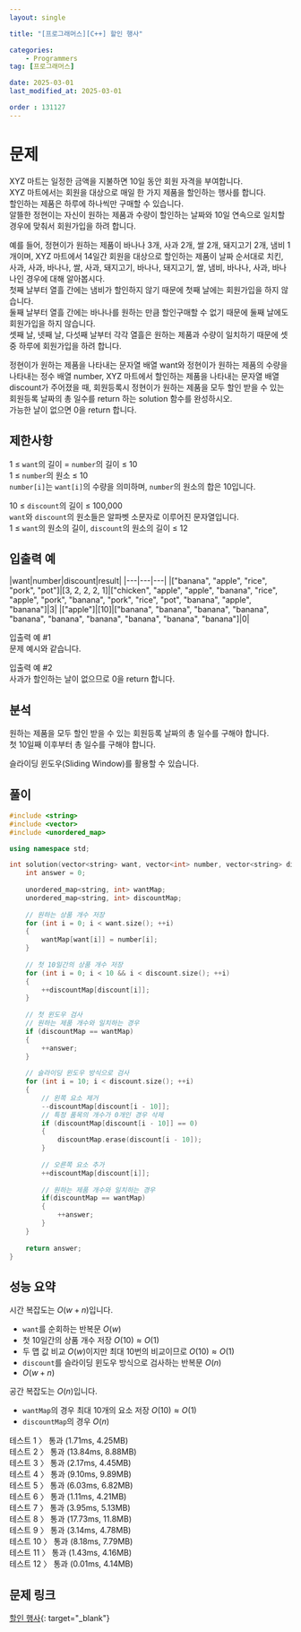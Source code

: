 ```yaml
---
layout: single

title: "[프로그래머스][C++] 할인 행사"

categories:
    - Programmers
tag: [프로그래머스]

date: 2025-03-01
last_modified_at: 2025-03-01

order : 131127
---
```


# 문제

XYZ 마트는 일정한 금액을 지불하면 10일 동안 회원 자격을 부여합니다.  
XYZ 마트에서는 회원을 대상으로 매일 한 가지 제품을 할인하는 행사를 합니다.  
할인하는 제품은 하루에 하나씩만 구매할 수 있습니다.  
알뜰한 정현이는 자신이 원하는 제품과 수량이 할인하는 날짜와 10일 연속으로 일치할 경우에 맞춰서 회원가입을 하려 합니다.

예를 들어, 정현이가 원하는 제품이 바나나 3개, 사과 2개, 쌀 2개, 돼지고기 2개, 냄비 1개이며, XYZ 마트에서 14일간 회원을 대상으로 할인하는 제품이 날짜 순서대로 치킨, 사과, 사과, 바나나, 쌀, 사과, 돼지고기, 바나나, 돼지고기, 쌀, 냄비, 바나나, 사과, 바나나인 경우에 대해 알아봅시다.  
첫째 날부터 열흘 간에는 냄비가 할인하지 않기 때문에 첫째 날에는 회원가입을 하지 않습니다.  
둘째 날부터 열흘 간에는 바나나를 원하는 만큼 할인구매할 수 없기 때문에 둘째 날에도 회원가입을 하지 않습니다.  
셋째 날, 넷째 날, 다섯째 날부터 각각 열흘은 원하는 제품과 수량이 일치하기 때문에 셋 중 하루에 회원가입을 하려 합니다.

정현이가 원하는 제품을 나타내는 문자열 배열 want와 정현이가 원하는 제품의 수량을 나타내는 정수 배열 number, XYZ 마트에서 할인하는 제품을 나타내는 문자열 배열 discount가 주어졌을 때, 회원등록시 정현이가 원하는 제품을 모두 할인 받을 수 있는 회원등록 날짜의 총 일수를 return 하는 solution 함수를 완성하시오.  
가능한 날이 없으면 0을 return 합니다.

## 제한사항

1 ≤ `want`의 길이 = `number`의 길이 ≤ 10  
1 ≤ `number`의 원소 ≤ 10  
`number[i]`는 `want[i]`의 수량을 의미하며, `number`의 원소의 합은 10입니다.

10 ≤ `discount`의 길이 ≤ 100,000  
`want`와 `discount`의 원소들은 알파벳 소문자로 이루어진 문자열입니다.  
1 ≤ `want`의 원소의 길이, `discount`의 원소의 길이 ≤ 12

## 입출력 예

|want|number|discount|result|
|---|---|---|
|["banana", "apple", "rice", "pork", "pot"]|[3, 2, 2, 2, 1]|["chicken", "apple", "apple", "banana", "rice", "apple", "pork", "banana", "pork", "rice", "pot", "banana", "apple", "banana"]|3|
|["apple"]|[10]|["banana", "banana", "banana", "banana", "banana", "banana", "banana", "banana", "banana", "banana"]|0|

입출력 예 #1  
문제 예시와 같습니다.

입출력 예 #2  
사과가 할인하는 날이 없으므로 0을 return 합니다.

## 분석

원하는 제품을 모두 할인 받을 수 있는 회원등록 날짜의 총 일수를 구해야 합니다.  
첫 10일째 이후부터 총 일수를 구해야 합니다.

슬라이딩 윈도우(Sliding Window)를 활용할 수 있습니다.

## 풀이

```cpp
#include <string>
#include <vector>
#include <unordered_map>

using namespace std;

int solution(vector<string> want, vector<int> number, vector<string> discount) {
    int answer = 0;
    
    unordered_map<string, int> wantMap;
    unordered_map<string, int> discountMap;
    
    // 원하는 상품 개수 저장
    for (int i = 0; i < want.size(); ++i)
    {
        wantMap[want[i]] = number[i];
    }
    
    // 첫 10일간의 상품 개수 저장
    for (int i = 0; i < 10 && i < discount.size(); ++i)
    {
        ++discountMap[discount[i]];
    }
    
    // 첫 윈도우 검사
    // 원하는 제품 개수와 일치하는 경우
    if (discountMap == wantMap)
    {
        ++answer;
    }
    
    // 슬라이딩 윈도우 방식으로 검사
    for (int i = 10; i < discount.size(); ++i)
    {   
        // 왼쪽 요소 제거     
        --discountMap[discount[i - 10]];
        // 특정 품목의 개수가 0개인 경우 삭제
        if (discountMap[discount[i - 10]] == 0)
        {
            discountMap.erase(discount[i - 10]);
        }
        
        // 오른쪽 요소 추가
        ++discountMap[discount[i]];
        
        // 원하는 제품 개수와 일치하는 경우
        if(discountMap == wantMap)
        {
            ++answer;
        }
    }
    
    return answer;
}
```

## 성능 요약

시간 복잡도는 $O(w + n)$입니다.

- `want`를 순회하는 반복문 $O(w)$
- 첫 10일간의 상품 개수 저장 $O(10) \approx O(1)$
- 두 맵 값 비교 $O(w)$이지만 최대 10번의 비교이므로 $O(10) \approx O(1)$
- `discount`를 슬라이딩 윈도우 방식으로 검사하는 반복문 $O(n)$
- $O(w + n)$

공간 복잡도는 $O(n)$입니다.

- `wantMap`의 경우 최대 10개의 요소 저장 $O(10) \approx O(1)$
- `discountMap`의 경우 $O(n)$

테스트 1 〉 통과 (1.71ms, 4.25MB)  
테스트 2 〉 통과 (13.84ms, 8.88MB)  
테스트 3 〉 통과 (2.17ms, 4.45MB)  
테스트 4 〉 통과 (9.10ms, 9.89MB)  
테스트 5 〉 통과 (6.03ms, 6.82MB)  
테스트 6 〉 통과 (1.11ms, 4.21MB)  
테스트 7 〉 통과 (3.95ms, 5.13MB)  
테스트 8 〉 통과 (17.73ms, 11.8MB)  
테스트 9 〉 통과 (3.14ms, 4.78MB)  
테스트 10 〉 통과 (8.18ms, 7.79MB)  
테스트 11 〉 통과 (1.43ms, 4.16MB)  
테스트 12 〉 통과 (0.01ms, 4.14MB)  

## 문제 링크

[할인 행사](https://school.programmers.co.kr/learn/courses/30/lessons/131127){: target="_blank"}